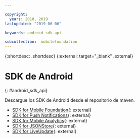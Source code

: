 ```yaml
---

copyright:
  years: 2018, 2019
lastupdated: "2019-06-06"

keywords: android sdk api

subcollection:  mobilefoundation
---
```


{:shortdesc: .shortdesc}
{:external: target="_blank" .external}
#	SDK de Android
{: #android_sdk_api}

Descargue los SDK de Android desde el repositorio de maven.

* [SDK for Mobile Foundation](https://search.maven.org/search?q=a:ibmmobilefirstplatformfoundation){: external}
* [SDK for Push Notifications](https://search.maven.org/search?q=a:ibmmobilefirstplatformfoundationpush){: external}
* [SDK for Mobile Analytics](https://search.maven.org/search?q=a:ibmmobilefirstplatformfoundationanalytics){: external}
* [SDK for JSONStore](https://search.maven.org/search?q=a:ibmmobilefirstplatformfoundationjsonstore){: external}
* [SDK for LiveUpdate](https://search.maven.org/search?q=a:ibmmobilefirstplatformfoundationliveupdate){: external}
